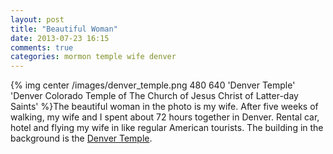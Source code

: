 ```yaml
---
layout: post
title: "Beautiful Woman"
date: 2013-07-23 16:15
comments: true
categories: mormon temple wife denver
---
```

{% img center /images/denver_temple.png 480 640 'Denver Temple' 'Denver Colorado Temple of The Church of Jesus Christ of Latter-day Saints' %}The beautiful woman in the photo is my wife.  After five weeks of walking, my wife and I spent about 72 hours together in Denver.  Rental car, hotel and flying my wife in like regular American tourists.  The building in the background is the [Denver Temple](http://www.ldschurchtemples.com/denver/).  
